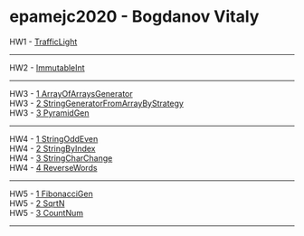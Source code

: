 # epamejc2020 - Bogdanov Vitaly
HW1 - [TrafficLight](https://github.com/VLDRospuskov/epamejc2020/tree/Vitaly_Bogdanov/com.epamejc.lessons/src/main/homeworks/hw1)  
***
HW2  - [ImmutableInt](https://github.com/VLDRospuskov/epamejc2020/tree/Vitaly_Bogdanov/com.epamejc.lessons/src/main/homeworks/hw2/immutableClass_1_1)  
***  
HW3  - [1 ArrayOfArraysGenerator](https://github.com/VLDRospuskov/epamejc2020/tree/Vitaly_Bogdanov/com.epamejc.lessons/src/main/homeworks/hw3/arrays_1)  
HW3  - [2 StringGeneratorFromArrayByStrategy](https://github.com/VLDRospuskov/epamejc2020/tree/Vitaly_Bogdanov/com.epamejc.lessons/src/main/homeworks/hw3/arrays_2)  
HW3  - [3 PyramidGen](https://github.com/VLDRospuskov/epamejc2020/tree/Vitaly_Bogdanov/com.epamejc.lessons/src/main/homeworks/hw2/arrays_2_3)  
***  
HW4  - [1 StringOddEven](https://github.com/VLDRospuskov/epamejc2020/tree/Vitaly_Bogdanov/com.epamejc.lessons/src/main/homeworks/hw2/strings_3_1)  
HW4  - [2 StringByIndex](https://github.com/VLDRospuskov/epamejc2020/tree/Vitaly_Bogdanov/com.epamejc.lessons/src/main/homeworks/hw2/strings_3_2)  
HW4  - [3 StringCharChange](https://github.com/VLDRospuskov/epamejc2020/tree/Vitaly_Bogdanov/com.epamejc.lessons/src/main/homeworks/hw2/strings_3_3)  
HW4  - [4 ReverseWords](https://github.com/VLDRospuskov/epamejc2020/tree/Vitaly_Bogdanov/com.epamejc.lessons/src/main/homeworks/hw2/strings_3_4)
***  
HW5  - [1 FibonacciGen](https://github.com/VLDRospuskov/epamejc2020/tree/Vitaly_Bogdanov/com.epamejc.lessons/src/main/homeworks/hw2/recursion_4_1)  
HW5  - [2 SqrtN](https://github.com/VLDRospuskov/epamejc2020/tree/Vitaly_Bogdanov/com.epamejc.lessons/src/main/homeworks/hw2/recursion_4_2)  
HW5  - [3 CountNum](https://github.com/VLDRospuskov/epamejc2020/tree/Vitaly_Bogdanov/com.epamejc.lessons/src/main/homeworks/hw2/recursion_4_3)  
***
 